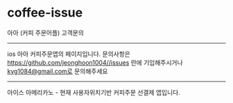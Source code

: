 # coffee-issue
아아 (커피 주문어플) 고객문의

---------------------------------
ios 아아 커피주문앱의 페이지입니다.
문의사항은 https://github.com/jeonghoon1004//issues 란에 기입해주시거나
kyg1084@gmail.com로 문의해주세요

---------------------------------
아이스 아메리카노  -  현재 사용자위치기반 커피주문 선결제 앱입니다.
